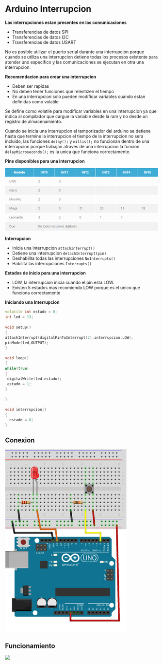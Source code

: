 # Arduino Interrupcion

**Las interrupciones estan presentes en las comunicaciones**

* Transferencias de datos SPI
* Transferencias de datos I2C
* Transferencias de datos USART

No es posible utilizar el puerto serial durante una interrupcion porque cuando se utiliza una interrupcion detiene todas los procesos existente para atender uno especifico y las comunicaciones se ejecutan en otra una interrupcion.

**Recomendacion para crear una interrupcion**
* Deben ser rapidas
* No deben tener funciones que relentizen el tiempo
* En una interrupcion solo pueden modificar variables cuando estan definidas como volatile

Se define como volatile para modificar variables en una interrupcion ya que indica al compilador que cargue la variable desde la ram y no desde un registro de almacenamiento.

Cuando se inicia una interrupcion el temporizador del arduino se detiene hasta que termine la interrupcion el tiempo de la interrupcion no sera incluido, las funciones ```delay();``` y ```millis();``` no funcionan dentro de una interrupcion porque trabajan atraves de una interrupcion la funcion ```delayMicroseconds();``` es la unica que funciona correctamente.

**Pins disponibles para una interrupcion**

<img src="https://github.com/IDiegoUlises/Arduino-Interrupciones/blob/master/images/pines-para-interrupciones.png" />

**Interrupcion**
* Inicia una interrupcion ```attachInterrupt()``` 
* Detiene una interrupcion ```detachInterrupt(pin)``` 
* Deshabilita todas las interrupciones ```NoInterrupts()```
* Habilita las interrupciones ```Interrupts()```

**Estados de inicio para una interrupcion**
* LOW, la interrupcion inicia cuando el pin esta LOW.
* Existen 5 estados mas recomiendo LOW porque es el unico que funciona correctamente


**Iniciando una Interrupcion**

```c++
volatile int estado = 0;
int led = 13;

void setup()
{
attachInterrupt(digitalPinToInterrupt(2),interrupcion,LOW);
pinMode(led,OUTPUT);
}

void loop()
{
while(true)
{
 digitalWrite(led,estado);
 estado = 1;
}

}

void interrupcion()
{
  estado = 0;
}
```

## Conexion
<img src="https://github.com/IDiegoUlises/Arduino-Interrupciones/blob/master/images/Boton-con-resistencia-externa.png" width="400" height="600" />

## Funcionamiento
![](https://github.com/IDiegoUlises/Arduino-Interrupciones/blob/master/images/Circuito-Interrupcion.gif)
